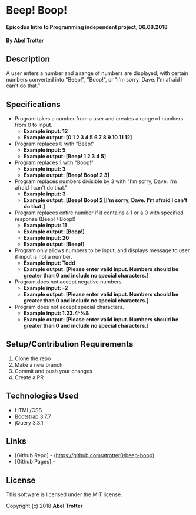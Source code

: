 # Beep! Boop!

#### Epicodus Intro to Programming independent project, 06.08.2018

#### By Abel Trotter

## Description

A user enters a number and a range of numbers are displayed, with certain numbers converted into "Beep!", "Boop!", or "I'm sorry, Dave. I'm afraid I can't do that."

## Specifications

* Program takes a number from a user and creates a range of numbers from 0 to input.
  * **Example input: 12**
  * **Example output: [0 1 2 3 4 5 6 7 8 9 10 11 12]**
* Program replaces 0 with "Beep!"
  * **Example input: 5**
  * **Example output: [Beep! 1 2 3 4 5]**
* Program replaces 1 with "Boop!"
  * **Example input: 3**
  * **Example output: [Beep! Boop! 2 3]**
* Program replaces numbers divisible by 3 with "I'm sorry, Dave. I'm afraid I can't do that."
  * **Example input: 3**
  * **Example output: [Beep! Boop! 2 [I'm sorry, Dave. I'm afraid I can't do that.]**
* Program replaces entire number if it contains a 1 or a 0 with specified response (Beep! / Boop!)
  * **Example input: 11**
  * **Example output: [Boop!]**
  * **Example input: 20**
  * **Example output: [Beep!]**
* Program only allows numbers to be input, and displays message to user if input is not a number.
  * **Example input: Todd**
  * **Example output: [Please enter valid input. Numbers should be greater than 0 and include no special characters.]**
* Program does not accept negative numbers.
  * **Example input: -2**
  * **Example output: [Please enter valid input. Numbers should be greater than 0 and include no special characters.]**
* Program does not accept special characters.
  * **Example input: 1.23.4^%&**
  * **Example output: [Please enter valid input. Numbers should be greater than 0 and include no special characters.]**

## Setup/Contribution Requirements

1. Clone the repo
1. Make a new branch
1. Commit and push your changes
1. Create a PR

## Technologies Used

* HTML/CSS
* Bootstrap 3.7.7
* jQuery 3.3.1

## Links

* [Github Repo] - (https://github.com/atrotter0/beep-boop)
* [Github Pages] - 

## License

This software is licensed under the MIT license.

Copyright (c) 2018 **Abel Trotter**